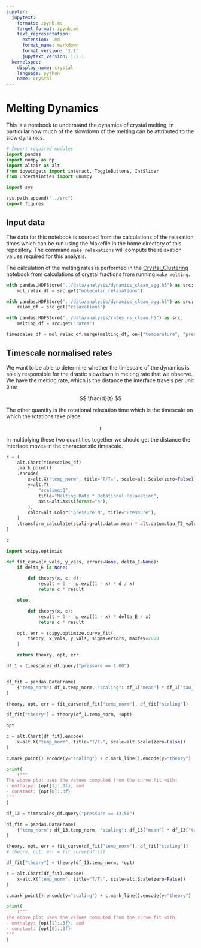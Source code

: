 ```yaml
---
jupyter:
  jupytext:
    formats: ipynb,md
    target_format: ipynb,md
    text_representation:
      extension: .md
      format_name: markdown
      format_version: '1.1'
      jupytext_version: 1.2.1
  kernelspec:
    display_name: crystal
    language: python
    name: crystal
---
```


# Melting Dynamics

This is a notebook to understand the dynamics of crystal melting,
in particular how much of the slowdown of the melting
can be attributed to the slow dynamics.

```python
# Import required modules
import pandas
import numpy as np
import altair as alt
from ipywidgets import interact, ToggleButtons, IntSlider
from uncertainties import unumpy

import sys

sys.path.append("../src")
import figures
```

## Input data

The data for this notebook is sourced from the calculations of
the relaxation times which can be run using
the Makefile in the home directory of this repository.
The command `make relaxations` will compute the relaxation values
required for this analysis.

The calculation of the melting rates is performed in
the [Crystal_Clustering](Crystal_Clustering.ipynb) notebook
from calculations of crystal fractions from running `make melting`.

```python
with pandas.HDFStore("../data/analysis/dynamics_clean_agg.h5") as src:
    mol_relax_df = src.get("molecular_relaxations")

with pandas.HDFStore("../data/analysis/dynamics_clean_agg.h5") as src:
    relax_df = src.get("relaxations")

with pandas.HDFStore("../data/analysis/rates_rs_clean.h5") as src:
    melting_df = src.get("rates")

timescales_df = mol_relax_df.merge(melting_df, on=["temperature", "pressure"])
```

## Timescale normalised rates

We want to be able to determine whether the timescale of the dynamics
is solely responsible for the drastic slowdown in melting rate that we observe.
We have the melting rate,
which is the distance the interface travels per unit time

$$ \frac{d}{t} $$

The other quantity is the rotational relaxation time
which is the timescale on which the rotations take place.

$$ t $$

In multiplying these two quantities together
we should get the distance the interface moves
in the characteristic timescale.

```python
c = (
    alt.Chart(timescales_df)
    .mark_point()
    .encode(
        x=alt.X("temp_norm", title="T/Tₘ", scale=alt.Scale(zero=False)),
        y=alt.Y(
            "scaling:Q",
            title="Melting Rate * Rotational Relaxation",
            axis=alt.Axis(format="e"),
        ),
        color=alt.Color("pressure:N", title="Pressure"),
    )
    .transform_calculate(scaling=alt.datum.mean * alt.datum.tau_T2_value)
)

c
```

```python
import scipy.optimize
```

```python
def fit_curve(x_vals, y_vals, errors=None, delta_E=None):
    if delta_E is None:

        def theory(x, c, d):
            result = 1 - np.exp((1 - x) * d / x)
            return c * result

    else:

        def theory(x, c):
            result = 1 - np.exp((1 - x) * delta_E / x)
            return c * result

    opt, err = scipy.optimize.curve_fit(
        theory, x_vals, y_vals, sigma=errors, maxfev=2000
    )

    return theory, opt, err
```

```python
df_1 = timescales_df.query("pressure == 1.00")


df_fit = pandas.DataFrame(
    {"temp_norm": df_1.temp_norm, "scaling": df_1["mean"] * df_1["tau_T2_value"]}
)

theory, opt, err = fit_curve(df_fit["temp_norm"], df_fit["scaling"])

df_fit["theory"] = theory(df_1.temp_norm, *opt)
```

```python
opt
```

```python
c = alt.Chart(df_fit).encode(
    x=alt.X("temp_norm", title="T/Tₘ", scale=alt.Scale(zero=False))
)

c.mark_point().encode(y="scaling") + c.mark_line().encode(y="theory")
```

```python
print(
    f"""
The above plot uses the values computed from the curve fit with;
- enthalpy: {opt[1]:.3f}, and
- constant: {opt[0]:.3f}
"""
)
```

```python
df_13 = timescales_df.query("pressure == 13.50")

df_fit = pandas.DataFrame(
    {"temp_norm": df_13.temp_norm, "scaling": df_13["mean"] * df_13["tau_T2_value"]}
)

theory, opt, err = fit_curve(df_fit["temp_norm"], df_fit["scaling"])
# theory, opt, err = fit_curve(df_13)

df_fit["theory"] = theory(df_13.temp_norm, *opt)
```

```python
c = alt.Chart(df_fit).encode(
    x=alt.X("temp_norm", title="T/Tₘ", scale=alt.Scale(zero=False))
)

c.mark_point().encode(y="scaling") + c.mark_line().encode(y="theory")
```

```python
print(
    f"""
The above plot uses the values computed from the curve fit with;
- enthalpy: {opt[1]:.3f}, and
- constant: {opt[0]:.3f}
"""
)
```
